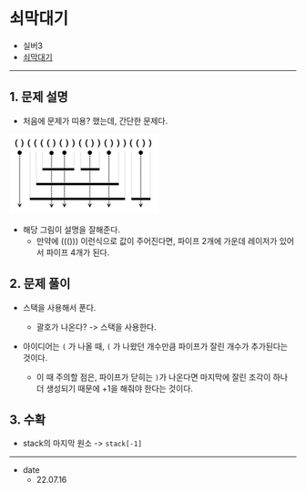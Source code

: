 # 쇠막대기

* 실버3
* [쇠막대기](https://www.acmicpc.net/problem/10799)

<hr/>

## 1. 문제 설명

* 처음에 문제가 띠용? 했는데, 간단한 문제다.

![img.png](img.png)

* 해당 그림이 설명을 잘해준다.
  * 만약에 ((())) 이런식으로 값이 주어진다면, 파이프 2개에 가운데 레이저가 있어서 파이프 4개가 된다.
  
## 2. 문제 풀이

* 스택을 사용해서 푼다.
  * 괄호가 나온다? -> 스택을 사용한다.

* 아이디어는 `(` 가 나올 때, `(` 가 나왔던 개수만큼 파이프가 잘린 개수가 추가된다는 것이다.
  * 이 때 주의할 점은, 파이프가 닫히는 `)`가 나온다면 마지막에 잘린 조각이 하나 더 생성되기 때문에 +1을 해줘야 한다는 것이다. 

## 3. 수확

* stack의 마지막 원소 -> `stack[-1]`

<hr/>

* date
  * 22.07.16




